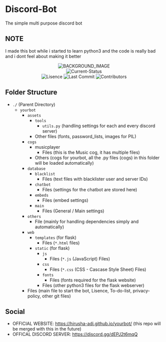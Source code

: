 # Discord-Bot

The simple multi purpose discord bot

## NOTE

I made this bot while i started to learn python3 and the code is really bad and i dont feel about making it better

<p align="center">
    <img src="https://raw.githubusercontent.com/hirusha-adi/yourbot/main/images/background4.gif" alt="BACKGROUND_IMAGE">
    <br>
    <img src="https://img.shields.io/badge/status-discontinued-red?style=for-the-badge" alt="Current-Status">
    <br>
    <img src="https://img.shields.io/github/license/hirusha-adi/Discord-Bot?style=for-the-badge" alt="Lisence">
    <img src="https://img.shields.io/github/last-commit/hirusha-adi/Discord-Bot?style=for-the-badge" alt="Last Commit">
    <img src="https://img.shields.io/github/contributors/hirusha-adi/Discord-Bot?style=for-the-badge" alt="Contributors">
</p>
<!-- Discord-Bot -->

## Folder Structure

- `./` (Parent Directory)
  - `yourbot`
    - `assets`
      - `tools`
        - `utils.py` (handling settings for each and every discord server)
      - Other files (fonts, password_lists, images for PIL)
    - `cogs`
      - musicplayer
        - Files (this is the Music cog, it has multiple files)
      - Others (cogs for yourbot, all the .py files (cogs) in this folder will be loaded automatically)
    - `database`
      - `blacklist`
        - Files (text files with blacklister user and server IDs)
      - `chatbot`
        - Files (settings for the chatbot are stored here)
      - `embeds`
        - Files (embed settings)
      - `main`
        - Files (General / Main settings)
    - `others`
      - File (mainly for handling dependencies simply and automatically)
    - `web`
      - `templates` (for flask)
        - Files (`*.html` files)
      - `static` (for flask)
        - `js`
          - Files (`*.js` (JavaScript) Files)
        - `css`
          - Files (`*.css` (CSS - Cascase Style Sheet) Files)
        - `fonts`
          - Files (fonts required for the flask website)
        - Files (other python3 files for the flask webserver)
    - Files (main file to start the bot, Lisence, To-do-list, privacy-policy, other git files)

## Social

- OFFICIAL WEBSITE: https://hirusha-adi.github.io/yourbot/ (this repo will be merged with this in the future)
- OFFICAL DISCORD SERVER: https://discord.gg/dEPJ2t6mqQ
